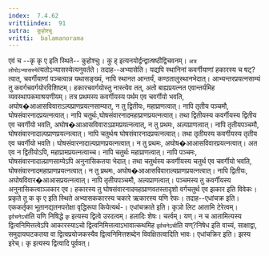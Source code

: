 ```yaml
---
index:  7.4.62
vrittiindex:  91
sutra:  कुहोश्चु
vritti:  balamanorama 
---
```


एवं च --कृ कृ ए इति स्थिते-- कुहोश्चुः। कु ह् इत्यनयोर्द्वन्द्वात्षष्ठीद्विचवनम्। `अत्र लोपोऽभ्यासस्ये`त्यतोऽभ्यासस्येत्यनुवर्तते। तदाह--अभ्यासेति। यद्यपि स्थानिनां कवर्गीयाणां हकारस्य च षट्?त्वात्, चवर्गीयाणां पञ्चत्वान्न यथासङ्ख्यं, नापि स्थानत आन्तर्यं, कण्ठतालुस्थानभेदात्। आभ्यन्तरप्रयत्नसाम्यं तु कवर्गचवर्गयोरविशिष्टम्। हकारचवर्गयोस्तु नास्त्येव तत्, अतो बाह्यप्रयत्नत एवान्तर्यमिह व्यवस्थापकमाश्रयणीयम्। तत्र प्रथमस्य कवर्गीयस्य पर्थम एव चवर्गीयो भवति, अघोष�आआसविवाराऽल्पप्राणप्रयत्नसाम्यात्, न तु द्वितीयः, महाप्राणत्वात्। नापि तृतीय पञ्चमौ, घोषसंवारनादप्रयत्नत्वात्। नापि चतुर्थः,घोषसंवारनादमहाप्राणप्रयत्नत्वात्। तथा द्वितीयस्य कवर्गीयस्य द्वितीय एव चवर्गीयो भवति, अघोष�आआसविवाराऽप्रामप्रयत्नत्वात्, न तु प्रथमः, अल्पप्राणत्वात्। नापि तृतीयपञ्चमौ, घोषसंवारनादाल्पप्राणप्रयत्नत्वात्। नापि चतुर्थःष घोषसंवारनादप्रयत्नत्वात्। तथा तृतीयस्य कवर्गीयस्य तृतीय एव चवर्गीयो भवति। घोषसंवारनादाल्पप्राणप्रयत्नत्वात्। न तु प्रथमः, अघोष�आआसविवारप्रयत्नत्वात्। अत एव न द्वितीयोऽपि, महाप्रामप्रयत्नत्वाच्च। नापि चतुर्थः महाप्राणत्वात्। नापि पञ्चमः, घोषसंवारनादाल्प्राणसाम्येऽपि अनुनासिकतया भेदात्। तथा चतुर्थस्य कवर्गीयस्य चतुर्थ एव चवर्गीयो भवति, घोषसंवारनादमहाप्राणप्रयत्नत्वात्। न तु प्रथमः, अघोष�आआसविवाराल्पप्राणप्रयत्नत्वात्। नापि द्वितीयः, अघोषविवार�आआसप्रयत्नत्वात्। नापि तृतीयपञ्चमौ, अल्पप्राणत्वात्। पञ्चमस्य तु कवर्गीयस्य अनुनासिकत्वाञ्ञकार एव। हकारस्य तु घोषसंवारनादमहाप्राणवतस्तादृशो वर्गचतुर्थ एव झकार इति विवेकः। प्रकृते तु क कृ ए इति स्थिते अभ्यासककारस्य चकारे ऋकारस्य यणि रेफः। तदाह--एधांचक्र इति। एककर्तृका भूतानद्यतनपरोक्षा वृद्धिरूपा कियेत्यर्थ-। एधांचक्राते इति। कृञो लिट आतामि टेरेत्वम्। `द्वर्वचनेऽची`ति यणि निषिद्धे `कृ` इत्यस्य द्वित्वे उरदत्वम्। हलादिः शेषः। चर्त्वम्। यण्। न च आतामित्यस्य द्वित्वनिमित्तत्वेऽपि आकारस्याऽचो द्वित्वनिमित्तत्वाऽभावात्कथमिह `द्वर्वचनेऽची`ति यण्?निषेध इति वाच्यं, साक्षाद्वा, समुदायघटकतया वा द्वित्वप्रयोजकस्यैव द्वित्वनिमित्तशब्देन विवक्षितत्वादिति भावः। एधांचक्रिर इति। झस्य इरेच्। कृ इत्यस्य द्वित्वादि पूर्ववत्। 

